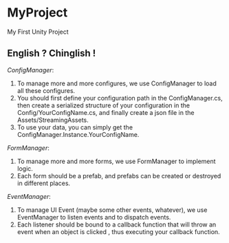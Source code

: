 # MyProject
My First Unity Project

## English ? Chinglish !

*ConfigManager*:

1. To manage more and more configures, we use ConfigManager to load all these configures.
2. You should first define your configuration path in the ConfigManager.cs, then create a serialized structure of your configuration in the Config/YourConfigName.cs, and finally create a json file in the Assets/StreamingAssets.
3. To use your data, you can simply get the ConfigManager.Instance.YourConfigName.

*FormManager*:

1. To manage more and more forms, we use FormManager to implement logic.
2. Each form should be a prefab, and prefabs can be created or destroyed in different places.

*EventManager*:

1. To manage UI Event (maybe some other events, whatever), we use EventManager to listen events and to dispatch events.
2. Each listener should be bound to a callback function that will throw an event when an object is clicked , thus executing your callback function.
